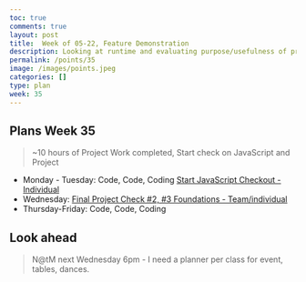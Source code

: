 ```yaml
---
toc: true
comments: true
layout: post
title:  Week of 05-22, Feature Demonstration
description: Looking at runtime and evaluating purpose/usefulness of project
permalink: /points/35
image: /images/points.jpeg
categories: []
type: plan
week: 35
---
```


## Plans Week 35
> ~10 hours of Project Work completed, Start check on JavaScript and Project
- Monday - Tuesday: Code, Code, Coding [Start JavaScript Checkout - Individual](https://poway.instructure.com/courses/129699/assignments/2609892)
- Wednesday: [Final Project Check #2, #3 Foundations - Team/individual](https://poway.instructure.com/courses/129699/assignments/2597588)
- Thursday-Friday: Code, Code, Coding

## Look ahead
> N@tM next Wednesday 6pm - I need a planner per class for event, tables, dances.
